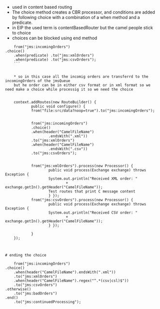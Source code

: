 * used in content based routing
* The choice method creates a CBR processor, and conditions are added by following choice with a combination of a when method and a predicate.
* in EIP the used term is contentBasedRouter but the camel people stick to choice
* choices can be blocked using end method

```
    from("jms:incomingOrders")
.choice()
    .when(predicate) .to("jms:xmlOrders")
    .when(predicate) .to("jms:csvOrders");
    ```


    * so in this case all the incomig orders are transferrd to the incomingOrders of the jmsQueue 
    but he order can be in either csv format or in xml format so we need make a choice while processig it so we need the choice 


    context.addRoutes(new RouteBuilder() {
            public void configure() {
            from("file:src/data?noop=true").to("jms:incomingOrders");


            from("jms:incomingOrders")
            .choice()
            .when(header("CamelFileName")
                    .endsWith(".xml"))
            .to("jms:xmlOrders")
            .when(header("CamelFileName")
                    .endsWith(".csv"))
            .to("jms:csvOrders");


            from("jms:xmlOrders").process(new Processor() {
                    public void process(Exchange exchange) throws Exception {
                    System.out.println("Received XML order: "
                            + exchange.getIn().getHeader("CamelFileName"));
                    Test routes that print C message content
                    } });
            from("jms:csvOrders").process(new Processor() {
                    public void process(Exchange exchange) throws Exception {
                    System.out.println("Received CSV order: "
                            + exchange.getIn().getHeader("CamelFileName"));
                    } });

            }
    });



# ending the choice 

    from("jms:incomingOrders")
.choice()
    .when(header("CamelFileName").endsWith(".xml"))
    .to("jms:xmlOrders")
    .when(header("CamelFileName").regex("^.*(csv|csl)$"))
    .to("jms:csvOrders")
.otherwise()
    .to("jms:badOrders")
.end()
    .to("jms:continuedProcessing");
